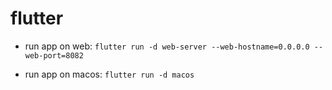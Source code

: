 # flutter

*   run app on web:
    `flutter run -d web-server --web-hostname=0.0.0.0 --web-port=8082`

*   run app on macos: `flutter run -d macos`
